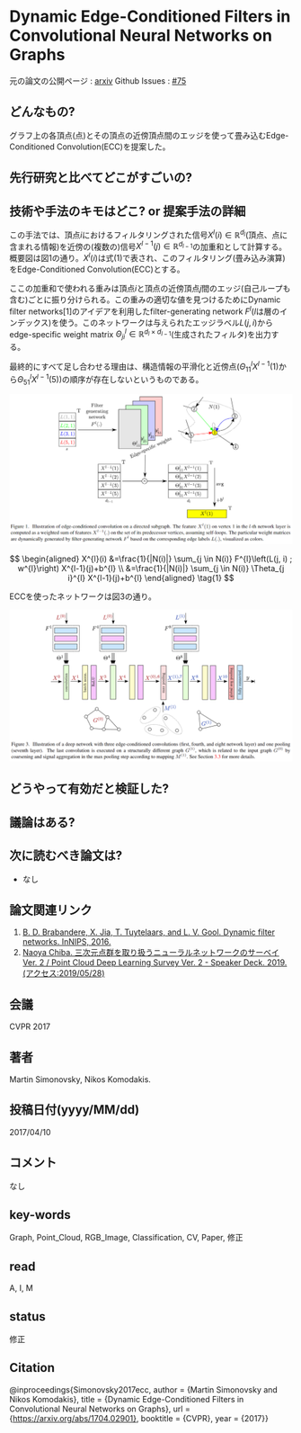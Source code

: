 # Dynamic Edge-Conditioned Filters in Convolutional Neural Networks on Graphs

元の論文の公開ページ : [arxiv](https://arxiv.org/abs/1704.02901)
Github Issues : [#75](https://github.com/Obarads/obarads.github.io/issues/75)

## どんなもの?
グラフ上の各頂点(点)とその頂点の近傍頂点間のエッジを使って畳み込むEdge-Conditioned Convolution(ECC)を提案した。

## 先行研究と比べてどこがすごいの?

## 技術や手法のキモはどこ? or 提案手法の詳細
この手法では、頂点$i$におけるフィルタリングされた信号$X^l(i)\in\mathbb{R}^{d_ l}$(頂点、点に含まれる情報)を近傍の(複数の)信号$X^{l-1}(j)\in\mathbb{R}^{d_ {l-1} }$の加重和として計算する。概要図は図1の通り。$X^l(i)$は式(1)で表され、このフィルタリング(畳み込み演算)をEdge-Conditioned Convolution(ECC)とする。

ここの加重和で使われる重みは頂点$i$と頂点の近傍頂点$j$間のエッジ(自己ループも含む)ごとに振り分けられる。この重みの適切な値を見つけるためにDynamic filter networks[1]のアイデアを利用したfilter-generating network $F^l$($l$は層のインデックス)を使う。このネットワークは与えられたエッジラベル$L(j,i)$からedge-specific weight matrix $\Theta_ {j i}^{l} \in \mathbb{R}^{d_ {l} \times d_ {l-1}}$(生成されたフィルタ)を出力する。

最終的にすべて足し合わせる理由は、構造情報の平滑化と近傍点($\Theta_ {11}^{l} X^{l-1}(1)$から$\Theta_ {51}^{l} X^{l-1}(5)$)の順序が存在しないというものである。

![fig1](img/DEFiCNNoG/fig1.png)

$$
\begin{aligned} X^{l}(i) &=\frac{1}{|N(i)|} \sum_{j \in N(i)} F^{l}\left(L(j, i) ; w^{l}\right) X^{l-1}(j)+b^{l} \\ &=\frac{1}{|N(i)|} \sum_{j \in N(i)} \Theta_{j i}^{l} X^{l-1}(j)+b^{l} \end{aligned} \tag{1}
$$

ECCを使ったネットワークは図3の通り。

![fig3](img/DEFiCNNoG/fig3.png)

## どうやって有効だと検証した?

## 議論はある?

## 次に読むべき論文は?
- なし

## 論文関連リンク
1. [B. D. Brabandere, X. Jia, T. Tuytelaars, and L. V. Gool. Dynamic filter networks. InNIPS, 2016.](https://papers.nips.cc/paper/6578-dynamic-filter-networks.pdf)
2. [Naoya Chiba. 三次元点群を取り扱うニューラルネットワークのサーベイ Ver. 2 / Point Cloud Deep Learning Survey Ver. 2 - Speaker Deck. 2019. (アクセス:2019/05/28)](https://speakerdeck.com/nnchiba/point-cloud-deep-learning-survey-ver-2?slide=50)

## 会議
CVPR 2017

## 著者
Martin Simonovsky, Nikos Komodakis.

## 投稿日付(yyyy/MM/dd)
2017/04/10

## コメント
なし

## key-words
Graph, Point_Cloud, RGB_Image, Classification, CV, Paper, 修正

## read
A, I, M

## status
修正

## Citation
@inproceedings{Simonovsky2017ecc,
    author = {Martin Simonovsky and Nikos Komodakis},
    title = {Dynamic Edge-Conditioned Filters in Convolutional Neural Networks on Graphs},
    url = {https://arxiv.org/abs/1704.02901},
    booktitle = {CVPR},
    year = {2017}}
